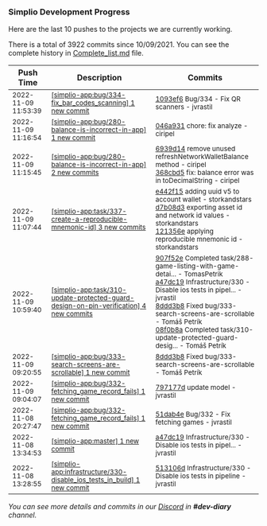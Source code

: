 
### Simplio Development Progress

Here are the last 10 pushes to the projects we are currently working.

There is a total of 3922 commits since 10/09/2021. You can see the complete history in
 [Complete_list.md](Complete_list.md) file.

| Push Time | Description | Commits |
| --- | --- | --- |
| <sub>2022-11-09 11:53:39</sub> | <sub>[[simplio-app:bug/334\-fix\_bar\_codes\_scanning] 1 new commit](https://github.com/SimplioOfficial/simplio-app/commit/1093ef6d2e4081284c2cc8cbb520052abf0c0820)</sub> | <sub>[1093ef6](https://github.com/SimplioOfficial/simplio-app/commit/1093ef6d2e4081284c2cc8cbb520052abf0c0820) Bug/334 - Fix QR scanners - jvrastil</sub> |
| <sub>2022-11-09 11:16:54</sub> | <sub>[[simplio-app:bug/280\-balance\-is\-incorrect\-in\-app] 1 new commit](https://github.com/SimplioOfficial/simplio-app/commit/046a931be6e7a31e1b0282387d2d226f74cc5c0e)</sub> | <sub>[046a931](https://github.com/SimplioOfficial/simplio-app/commit/046a931be6e7a31e1b0282387d2d226f74cc5c0e) chore: fix analyze - ciripel</sub> |
| <sub>2022-11-09 11:15:45</sub> | <sub>[[simplio-app:bug/280\-balance\-is\-incorrect\-in\-app] 2 new commits](https://github.com/SimplioOfficial/simplio-app/compare/a47dc1903554...368cbd515ef9)</sub> | <sub>[6939d14](https://github.com/SimplioOfficial/simplio-app/commit/6939d149726d55eb7e3579e0c46d827c693ce658) remove unused refreshNetworkWalletBalance method - ciripel<br>[368cbd5](https://github.com/SimplioOfficial/simplio-app/commit/368cbd515ef9b25623483553908bb72a1d76677c) fix: balance error was in toDecimalString - ciripel</sub> |
| <sub>2022-11-09 11:07:44</sub> | <sub>[[simplio-app:task/337\-create\-a\-reproducible\-mnemonic\-id] 3 new commits](https://github.com/SimplioOfficial/simplio-app/compare/a47dc1903554...121356eff943)</sub> | <sub>[e442f15](https://github.com/SimplioOfficial/simplio-app/commit/e442f15bbf0be80dc0ea605821be60d37ed514bd) adding uuid v5 to account wallet - storkandstars<br>[d7b08d3](https://github.com/SimplioOfficial/simplio-app/commit/d7b08d361a0b773100d552ba0b208354da5bc1e1) exporting asset id and network id values - storkandstars<br>[121356e](https://github.com/SimplioOfficial/simplio-app/commit/121356eff9431ef89a31bf5e946473225c48a433) applying reproducible mnemonic id - storkandstars</sub> |
| <sub>2022-11-09 10:59:40</sub> | <sub>[[simplio-app:task/310\-update\-protected\-guard\-design\-on\-pin\-verification] 4 new commits](https://github.com/SimplioOfficial/simplio-app/compare/ab8695bb2d5c...08f0b8af8c0d)</sub> | <sub>[907f52e](https://github.com/SimplioOfficial/simplio-app/commit/907f52e4321c820a2c8a398d4d2ba1515468161e) Completed task/288-game-listing-with-game-detai... - TomasPetrik<br>[a47dc19](https://github.com/SimplioOfficial/simplio-app/commit/a47dc1903554c452f0a876ae2d70ade285b1d9fc) Infrastructure/330 - Disable ios tests in pipel... - jvrastil<br>[8ddd3b8](https://github.com/SimplioOfficial/simplio-app/commit/8ddd3b8a58524d41d9dc5c7076aa5d7d3b85113e) Fixed bug/333-search-screens-are-scrollable - Tomáš Petrík<br>[08f0b8a](https://github.com/SimplioOfficial/simplio-app/commit/08f0b8af8c0d2336a9dc69171ed9d3c19e42b13b) Completed task/310-update-protected-guard-desig... - Tomáš Petrík</sub> |
| <sub>2022-11-09 09:20:55</sub> | <sub>[[simplio-app:bug/333\-search\-screens\-are\-scrollable] 1 new commit](https://github.com/SimplioOfficial/simplio-app/commit/8ddd3b8a58524d41d9dc5c7076aa5d7d3b85113e)</sub> | <sub>[8ddd3b8](https://github.com/SimplioOfficial/simplio-app/commit/8ddd3b8a58524d41d9dc5c7076aa5d7d3b85113e) Fixed bug/333-search-screens-are-scrollable - Tomáš Petrík</sub> |
| <sub>2022-11-09 09:04:07</sub> | <sub>[[simplio-app:bug/332\-fetching\_game\_record\_fails] 1 new commit](https://github.com/SimplioOfficial/simplio-app/commit/797177dedaa556e6a49be058217a14b19c4016d0)</sub> | <sub>[797177d](https://github.com/SimplioOfficial/simplio-app/commit/797177dedaa556e6a49be058217a14b19c4016d0) update model - jvrastil</sub> |
| <sub>2022-11-08 20:27:47</sub> | <sub>[[simplio-app:bug/332\-fetching\_game\_record\_fails] 1 new commit](https://github.com/SimplioOfficial/simplio-app/commit/51dab4e70e764a35323d07a8b5c1f93fd261f526)</sub> | <sub>[51dab4e](https://github.com/SimplioOfficial/simplio-app/commit/51dab4e70e764a35323d07a8b5c1f93fd261f526) Bug/332 - Fix fetching games - jvrastil</sub> |
| <sub>2022-11-08 13:34:53</sub> | <sub>[[simplio-app:master] 1 new commit](https://github.com/SimplioOfficial/simplio-app/commit/a47dc1903554c452f0a876ae2d70ade285b1d9fc)</sub> | <sub>[a47dc19](https://github.com/SimplioOfficial/simplio-app/commit/a47dc1903554c452f0a876ae2d70ade285b1d9fc) Infrastructure/330 - Disable ios tests in pipel... - jvrastil</sub> |
| <sub>2022-11-08 13:28:55</sub> | <sub>[[simplio-app:infrastructure/330\-disable\_ios\_tests\_in\_build] 1 new commit](https://github.com/SimplioOfficial/simplio-app/commit/513106df35dc6c64ae153aca5deea46102513320)</sub> | <sub>[513106d](https://github.com/SimplioOfficial/simplio-app/commit/513106df35dc6c64ae153aca5deea46102513320) Infrastructure/330 - Disable ios tests in pipeline - jvrastil</sub> |

_You can see more details and commits in our [Discord](https://discord.gg/aKhjuwZmdP) in **#dev-diary** channel._
